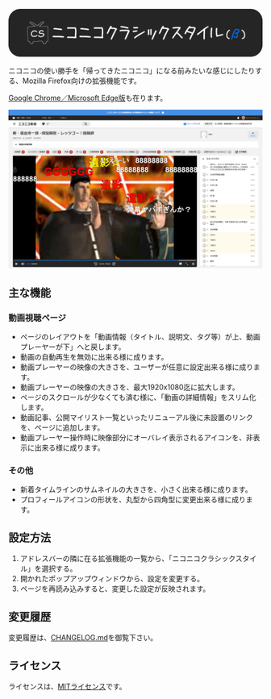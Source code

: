 ![ニコニコクラシックスタイル（β）](/image/readme/logo.png)

ニコニコの使い勝手を「帰ってきたニコニコ」になる前みたいな感じにしたりする、Mozilla Firefox向けの拡張機能です。

[Google Chrome／Microsoft Edge版](https://github.com/Bymnet1845/niconico-classic)も在ります。

![](/image/readme/preview_1.png)


## 主な機能

### 動画視聴ページ

- ページのレイアウトを「動画情報（タイトル、説明文、タグ等）が上、動画プレーヤーが下」へと戻します。
- 動画の自動再生を無効に出来る様に成ります。
- 動画プレーヤーの映像の大きさを、ユーザーが任意に設定出来る様に成ります。
- 動画プレーヤーの映像の大きさを、最大1920x1080迄に拡大します。
- ページのスクロールが少なくても済む様に、「動画の詳細情報」をスリム化します。
- 動画記事、公開マイリスト一覧といったリニューアル後に未設置のリンクを、ページに追加します。
- 動画プレーヤー操作時に映像部分にオーバレイ表示されるアイコンを、非表示に出来る様に成ります。

### その他

- 新着タイムラインのサムネイルの大きさを、小さく出来る様に成ります。
- プロフィールアイコンの形状を、丸型から四角型に変更出来る様に成ります。

## 設定方法

1. アドレスバーの隣に在る拡張機能の一覧から、「ニコニコクラシックスタイル」を選択する。
2. 開かれたポップアップウィンドウから、設定を変更する。
3. ページを再読み込みすると、変更した設定が反映されます。

## 変更履歴

変更履歴は、[CHANGELOG.md](CHANGELOG.md)を御覧下さい。

## ライセンス

ライセンスは、[MITライセンス](LICENSE)です。
